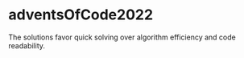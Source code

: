 # adventsOfCode2022

The solutions favor quick solving over algorithm efficiency and code readability.
